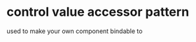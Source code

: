 control value accessor pattern
==============================
used to make your own component bindable to 
